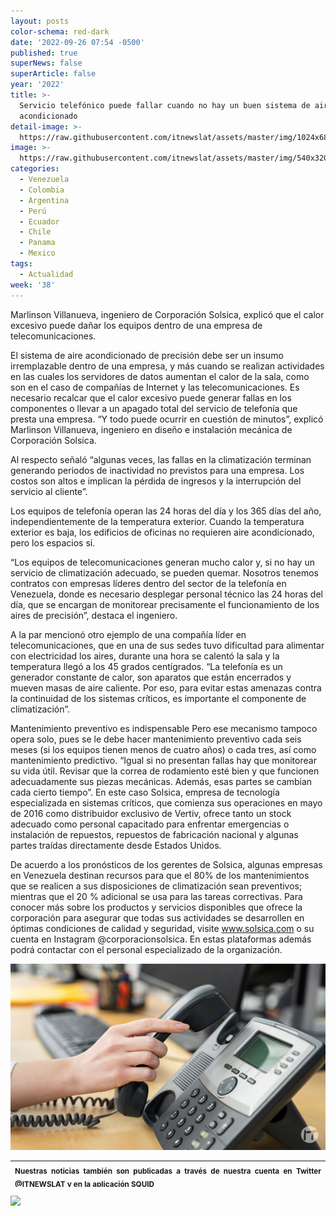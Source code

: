 ```yaml
---
layout: posts
color-schema: red-dark
date: '2022-09-26 07:54 -0500'
published: true
superNews: false
superArticle: false
year: '2022'
title: >-
  Servicio telefónico puede fallar cuando no hay un buen sistema de aire
  acondicionado
detail-image: >-
  https://raw.githubusercontent.com/itnewslat/assets/master/img/1024x680/telefono-fijo-g.jpg
image: >-
  https://raw.githubusercontent.com/itnewslat/assets/master/img/540x320/telefono-fijo-p.jpg
categories:
  - Venezuela
  - Colombia
  - Argentina
  - Perú
  - Ecuador
  - Chile
  - Panama
  - Mexico
tags:
  - Actualidad
week: '38'
---
```

Marlinson Villanueva, ingeniero de Corporación Solsica, explicó que el calor excesivo puede dañar los equipos dentro de una empresa de telecomunicaciones.
 
El sistema de aire acondicionado de precisión debe ser un insumo irremplazable dentro de una empresa, y más cuando se realizan actividades en las cuales los servidores de datos aumentan el calor de la sala, como son en el caso de compañías de Internet y las telecomunicaciones.
Es necesario recalcar que el calor excesivo puede generar fallas en los componentes o llevar a un apagado total del servicio de telefonía que presta una empresa. “Y todo puede ocurrir en cuestión de minutos”, explicó Marlinson Villanueva, ingeniero en diseño e instalación mecánica de Corporación Solsica.

Al respecto señaló “algunas veces, las fallas en la climatización terminan generando periodos de inactividad no previstos para una empresa. Los costos son altos e implican la pérdida de ingresos y la interrupción del servicio al cliente”.
 
Los equipos de telefonía operan las 24 horas del día y los 365 días del año, independientemente de la temperatura exterior. Cuando la temperatura exterior es baja, los edificios de oficinas no requieren aire acondicionado, pero los espacios sí.
 
“Los equipos de telecomunicaciones generan mucho calor y, si no hay un servicio de climatización adecuado, se pueden quemar. Nosotros tenemos contratos con empresas líderes dentro del sector de la telefonía en Venezuela, donde es necesario desplegar personal técnico las 24 horas del día, que se encargan de monitorear precisamente el funcionamiento de los aires de precisión”, destaca el ingeniero.

A la par mencionó otro ejemplo de una compañía líder en telecomunicaciones, que en una de sus sedes tuvo dificultad para alimentar con electricidad los aires, durante una hora se calentó la sala y la temperatura llegó a los 45 grados centígrados. “La telefonía es un generador constante de calor, son aparatos que están encerrados y mueven masas de aire caliente. Por eso, para evitar estas amenazas contra la continuidad de los sistemas críticos, es importante el componente de climatización”.
 
Mantenimiento preventivo es indispensable
Pero ese mecanismo tampoco opera solo, pues se le debe hacer mantenimiento preventivo cada seis meses (si los equipos tienen menos de cuatro años) o cada tres, así como mantenimiento predictivo.
“Igual si no presentan fallas hay que monitorear su vida útil. Revisar que la correa de rodamiento esté bien y que funcionen adecuadamente sus piezas mecánicas. Además, esas partes se cambian cada cierto tiempo”.
En este caso Solsica, empresa de tecnología especializada en sistemas críticos, que comienza sus operaciones en mayo de 2016 como distribuidor exclusivo de Vertiv, ofrece tanto un stock adecuado como personal capacitado para enfrentar emergencias o instalación de repuestos, repuestos de fabricación nacional y algunas partes traídas directamente desde Estados Unidos.

De acuerdo a los pronósticos de los gerentes de Solsica, algunas empresas en Venezuela destinan recursos para que el 80% de los mantenimientos que se realicen a sus disposiciones de climatización sean preventivos; mientras que el 20 % adicional se usa para las tareas correctivas.
Para conocer más sobre los productos y servicios disponibles que ofrece la corporación para asegurar que todas sus actividades se desarrollen en óptimas condiciones de calidad y seguridad, visite www.solsica.com o su cuenta en Instagram @corporacionsolsica. En estas plataformas además podrá contactar con el personal especializado de la organización.

![](https://raw.githubusercontent.com/itnewslat/assets/master/img/540x320/telefono-fijo-p.jpg)

<table style="height: 42px;" width="569">
<tbody>
<tr>
<td style="text-align: justify;"><sub><strong>Nuestras noticias también son publicadas a través de nuestra cuenta en Twitter <a href="https://twitter.com/itnewslat?lang=es">@ITNEWSLAT</a> y en la aplicación <a href="https://squidapp.co/en/">SQUID</a></strong></sub></td>
</tr>
</tbody>
</table>

<img src="https://tracker.metricool.com/c3po.jpg?hash=56f88a41e39ab42c063cc51676587a04"/>


